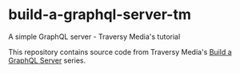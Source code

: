 # build-a-graphql-server-tm
A simple GraphQL server - Traversy Media's tutorial

This repository contains source code from Traversy Media's [Build a GraphQL Server](https://www.youtube.com/playlist?list=PLillGF-RfqbYZty73_PHBqKRDnv7ikh68) series.
